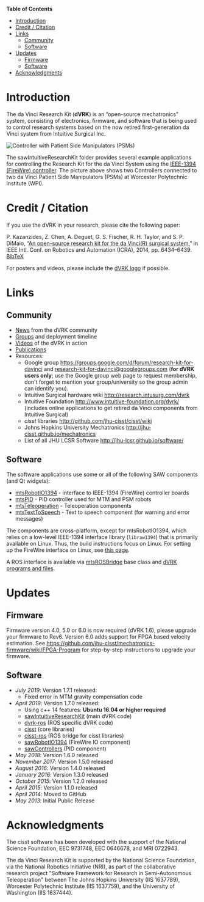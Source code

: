 <!-- START doctoc generated TOC please keep comment here to allow auto update -->
<!-- DON'T EDIT THIS SECTION, INSTEAD RE-RUN doctoc TO UPDATE -->
**Table of Contents**

- [Introduction](#introduction)
- [Credit / Citation](#credit--citation)
- [Links](#links)
  - [Community](#community)
  - [Software](#software)
- [Updates](#updates)
  - [Firmware](#firmware)
  - [Software](#software-1)
- [Acknowledgments](#acknowledgments)

<!-- END doctoc generated TOC please keep comment here to allow auto update -->

# Introduction

The da Vinci Research Kit (**dVRK**) is an “open-source mechatronics” system, consisting of electronics, firmware, and software that is being used to control research systems based on the now retired first-generation da Vinci system from Intuitive Surgical Inc.

![Controller with Patient Side Manipulators (PSMs)](/jhu-dvrk/sawIntuitiveResearchKit/wiki/ControllerWithPSM.jpg)

The sawIntuitiveResearchKit folder provides several example applications for controlling the Research Kit for the da Vinci System using the [IEEE-1394 (FireWire) controller](http://jhu-cisst.github.io/mechatronics/). The picture above shows two Controllers connected to two da Vinci Patient Side Manipulators (PSMs) at Worcester Polytechnic Institute (WPI).

# Credit / Citation

If you use the dVRK in your research, please cite the following paper:

  P. Kazanzides, Z. Chen, A. Deguet, G. S. Fischer, R. H. Taylor, and S. P. DiMaio, “[An open-source research kit for the da Vinci(R) surgical system](/jhu-dvrk/sawIntuitiveResearchKit/wiki/kazanzides-chen-etal-icra-2014.pdf),” in IEEE Intl. Conf. on Robotics and Automation (ICRA), 2014, pp. 6434–6439. [BibTeX](/jhu-dvrk/sawIntuitiveResearchKit/wiki/kazanzides-chen-etal-icra-2014)

For posters and videos, please include the [dVRK logo](https://github.com/jhu-dvrk/dvrk-logo) if possible.

# Links

## Community

* [News](/jhu-dvrk/sawIntuitiveResearchKit/wiki/News) from the dVRK community
* [Groups](/jhu-dvrk/sawIntuitiveResearchKit/wiki/Timeline) and deployment timeline
* [Videos](/jhu-dvrk/sawIntuitiveResearchKit/wiki/Videos) of the dVRK in action
* [Publications](/jhu-dvrk/sawIntuitiveResearchKit/wiki/Publications)
* Resources:
  * Google group https://groups.google.com/d/forum/research-kit-for-davinci and research-kit-for-davinci@googlegroups.com (**for dVRK users only**; use the Google group web page to request membership, don't forget to mention your group/university so the group admin can identify you).
  * Intuitive Surgical hardware wiki http://research.intusurg.com/dvrk
  * Intuitive Foundation http://www.intuitive-foundation.org/dvrk/ (includes online applications to get retired da Vinci components from Intuitive Surgical)
  * *cisst* libraries http://github.com/jhu-cisst/cisst/wiki
  * Johns Hopkins University Mechatronics http://jhu-cisst.github.io/mechatronics
  * List of all JHU LCSR Software http://jhu-lcsr.github.io/software/

## Software

The software applications use some or all of the following SAW components (and Qt widgets):
* [mtsRobotIO1394](https://github.com/jhu-saw/sawRobotIO1394) - interface to IEEE-1394 (FireWire) controller boards
* [mtsPID](https://github.com/jhu-saw/sawControllers) - PID controller used for MTM and PSM robots
* [mtsTeleoperation](https://github.com/jhu-saw/sawIntuitiveResearchKit) - Teleoperation components
* [mtsTextToSpeech](https://github.com/jhu-saw/sawTextToSpeech) - Text to speech component (for warning and error messages)

The components are cross-platform, except for mtsRobotIO1394, which relies on a low-level IEEE-1394 interface library (`libraw1394`) that is primarily available on Linux. Thus, the build instructions focus on Linux. For setting up the FireWire interface on Linux, see [this page](/jhu-cisst/mechatronics-software/wiki/Development-Environment).

A ROS interface is available via [mtsROSBridge](https://github.com/jhu-cisst/cisst-ros) base class and [dVRK programs and files](https://github.com/jhu-dvrk/dvrk-ros).

# Updates

## Firmware

Firmware version 4.0, 5.0 or 6.0 is now required (dVRK 1.6), please upgrade your firmware to Rev6.  Version 6.0 adds support for FPGA based velocity estimation. See
https://github.com/jhu-cisst/mechatronics-firmware/wiki/FPGA-Program for step-by-step instructions to upgrade your firmware.

## Software

* *July 2019*: Version 1.7.1 released:
  * Fixed error in MTM gravity compensation code
* *April 2019*: Version 1.7.0 released:
  * Using c++ 14 features: **Ubuntu 16.04 or higher required**
  * [sawIntuitiveResearchKit](https://github.com/jhu-dvrk/sawIntuitiveResearchKit/blob/master/CHANGELOG.md) (main dVRK code)
  * [dvrk-ros](https://github.com/jhu-dvrk/dvrk-ros/blob/master/CHANGELOG.md) (ROS specific dVRK code)
  * [cisst](https://github.com/jhu-cisst/cisst/blob/master/CHANGELOG.md) (core libraries)
  * [cisst-ros](https://github.com/jhu-cisst/cisst-ros/blob/master/CHANGELOG.md) (ROS bridge for cisst libraries)
  * [sawRobotIO1394](https://github.com/jhu-saw/sawRobotIO1394/blob/master/CHANGELOG.md) (FireWire IO component)
  * [sawControllers](https://github.com/jhu-saw/sawControllers/blob/master/CHANGELOG.md) (PID component)
* *May 2018*: Version 1.6.0 released
* *November 2017*: Version 1.5.0 released
* *August 2016*: Version 1.4.0 released
* *January 2016*: Version 1.3.0 released
* *October 2015*: Version 1.2.0 released
* *April 2015*: Version 1.1.0 released
* *April 2014*: Moved to GitHub
* *May 2013*: Initial Public Release

# Acknowledgments

The cisst software has been developed with the support of the National Science Foundation, EEC 9731748, EEC 0646678, and MRI 0722943.

The da Vinci Research Kit is supported by the National Science Foundation, via the National Robotics Initiative (NRI), as part of the collaborative research project "Software Framework for Research in Semi-Autonomous Teleoperation" between The Johns Hopkins University (IIS 1637789), Worcester Polytechnic Institute (IIS 1637759), and the University of Washington (IIS 1637444).